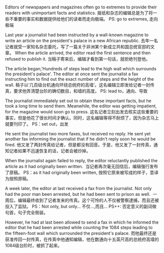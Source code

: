 Editors of newspapers and magazines often go to extremes to provide their readers with unimportant facts and statistics.
报纸和杂志的编辑总是为了将一些不重要的事实和数据提供给他们的读者而走向极端。
PS: go to extremes, 走向极端



Last year a journalist had been instructed by a wall-known magazine to write an article on the president's palace in a new African republic.
去年一名记者就受一家知名杂志委托，写了一篇关于非洲某个新成立共和国总统官邸的文章。
When the article arrived, the editor read the first sentence and then refused to publish it.
当稿子寄来后，编辑才看到第一句话，就拒绝刊登他。



The article began,'Hundreds of steps lead to the high wall which surrounds the president's palace'. The editor at once sent the journalist a fax instructing him to find out the exact number of steps and the height of the wall.
稿子以‘几百级台机通向环绕总统府的高墙’。这名编辑立即发给记者一封传真，要求他弄清楚台阶的确切数目，和墙的高度。
PS: lead to，通向、导致



The journalist immediately set out to obtain these important facts, but he took a long time to send them. Meanwhile, the editor was getting impatient, for the magazine would soon go to press.
这名记者立刻出发去核实这些重要的事实，但是他花了很长时间才确认。同时，这名编辑等得不耐烦了，因为杂志马上就要刊印了。
PS：set out，出发



He sent the journalist two more faxes, but received no reply. He sent yet another fax informing the journalist that if he didn't reply soon he would be fired.
他又发了两封传真给记者，但是都没有回音。于是，他又发了一封传真，通知记者如果不迅速恢复的话，记者会被炒掉。



When the journalist again failed to reply, the editor reluctantly published the article as it had originally been written. 
当记者再次毫无回信后，编辑强行发布了原稿。
PS：as it had originally been written, 按照它原来被写成的样子，意译为按照原稿。



A week later, the editor at last received a fax from the journalist. Not only had the poor man been arrested, but he had been sent to prison as well. 
一周后，编辑最终收到了记者发来的传真。这个可怜的人不仅被警察逮捕，而且还被投入了监狱。
PS：Not only, but only... 不仅...,而且...
PS++: 否定意义的副词做句首，句子完全倒装。



However, he had at last been allowed to send a fax in which he informed the editor that he had been arrested while counting the 1084 steps leading to the fifteen-foot wall which surrounded the president's palace.
而他最终还是获准传回一封传真，在传真中他通知编辑，他在数通向十五英尺高的总统府高墙的1084级台阶时，被抓了起来。

    
 